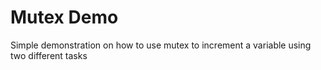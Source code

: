 # Mutex Demo

Simple demonstration on how to use mutex to increment a variable using two different tasks